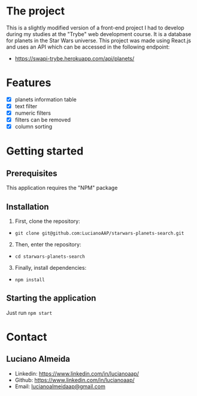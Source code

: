 # The project

This is a slightly modified version of a front-end project I had to develop during my studies at the "Trybe" web development course. It is a database for planets in the Star Wars universe. This project was made using React.js and uses an API which can be accessed in the following endpoint:

- https://swapi-trybe.herokuapp.com/api/planets/

# Features

- [x] planets information table
- [x] text filter
- [x] numeric filters
- [x] filters can be removed
- [x] column sorting

# Getting started

## Prerequisites

This application requires the "NPM" package

## Installation

1. First, clone the repository:
- `git clone git@github.com:LucianoAAP/starwars-planets-search.git`
2. Then, enter the repository:
- `cd starwars-planets-search`
3. Finally, install dependencies:
- `npm install`

## Starting the application

Just run `npm start`

# Contact

## Luciano Almeida

- Linkedin: https://www.linkedin.com/in/lucianoaap/
- Github: https://www.linkedin.com/in/lucianoaap/
- Email: lucianoalmeidaap@gmail.com